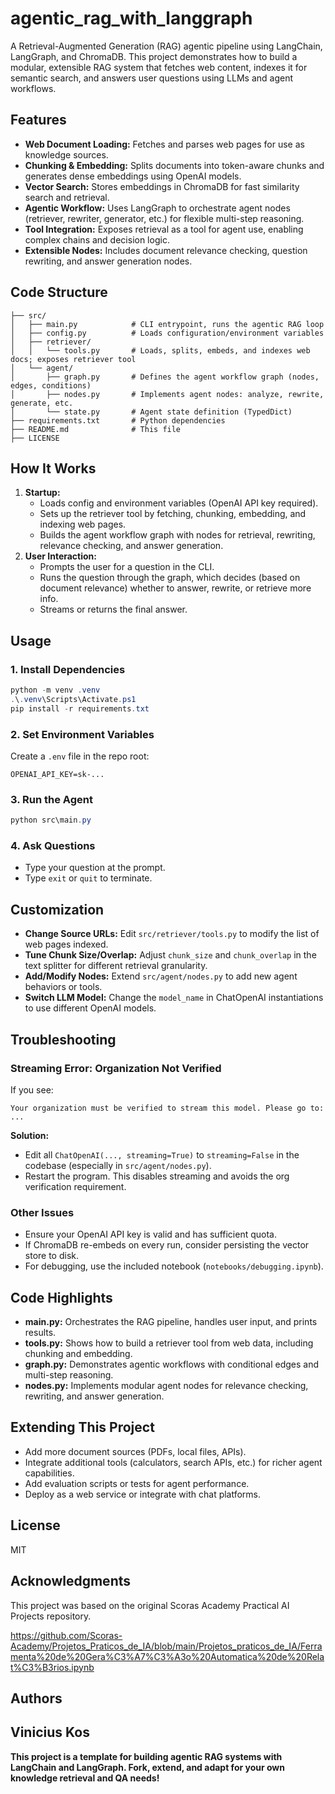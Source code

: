 # agentic_rag_with_langgraph

A Retrieval-Augmented Generation (RAG) agentic pipeline using LangChain, LangGraph, and ChromaDB. This project demonstrates how to build a modular, extensible RAG system that fetches web content, indexes it for semantic search, and answers user questions using LLMs and agent workflows.

## Features
- **Web Document Loading:** Fetches and parses web pages for use as knowledge sources.
- **Chunking & Embedding:** Splits documents into token-aware chunks and generates dense embeddings using OpenAI models.
- **Vector Search:** Stores embeddings in ChromaDB for fast similarity search and retrieval.
- **Agentic Workflow:** Uses LangGraph to orchestrate agent nodes (retriever, rewriter, generator, etc.) for flexible multi-step reasoning.
- **Tool Integration:** Exposes retrieval as a tool for agent use, enabling complex chains and decision logic.
- **Extensible Nodes:** Includes document relevance checking, question rewriting, and answer generation nodes.

## Code Structure
```
├── src/
│   ├── main.py            # CLI entrypoint, runs the agentic RAG loop
│   ├── config.py          # Loads configuration/environment variables
│   ├── retriever/
│   │   └── tools.py       # Loads, splits, embeds, and indexes web docs; exposes retriever tool
│   └── agent/
│       ├── graph.py       # Defines the agent workflow graph (nodes, edges, conditions)
│       ├── nodes.py       # Implements agent nodes: analyze, rewrite, generate, etc.
│       └── state.py       # Agent state definition (TypedDict)
├── requirements.txt       # Python dependencies
├── README.md              # This file
├── LICENSE
```

## How It Works
1. **Startup:**
   - Loads config and environment variables (OpenAI API key required).
   - Sets up the retriever tool by fetching, chunking, embedding, and indexing web pages.
   - Builds the agent workflow graph with nodes for retrieval, rewriting, relevance checking, and answer generation.
2. **User Interaction:**
   - Prompts the user for a question in the CLI.
   - Runs the question through the graph, which decides (based on document relevance) whether to answer, rewrite, or retrieve more info.
   - Streams or returns the final answer.

## Usage
### 1. Install Dependencies
```powershell
python -m venv .venv
.\.venv\Scripts\Activate.ps1
pip install -r requirements.txt
```

### 2. Set Environment Variables
Create a `.env` file in the repo root:
```
OPENAI_API_KEY=sk-...
```

### 3. Run the Agent
```powershell
python src\main.py
```

### 4. Ask Questions
- Type your question at the prompt.
- Type `exit` or `quit` to terminate.

## Customization
- **Change Source URLs:** Edit `src/retriever/tools.py` to modify the list of web pages indexed.
- **Tune Chunk Size/Overlap:** Adjust `chunk_size` and `chunk_overlap` in the text splitter for different retrieval granularity.
- **Add/Modify Nodes:** Extend `src/agent/nodes.py` to add new agent behaviors or tools.
- **Switch LLM Model:** Change the `model_name` in ChatOpenAI instantiations to use different OpenAI models.

## Troubleshooting
### Streaming Error: Organization Not Verified
If you see:
```
Your organization must be verified to stream this model. Please go to: ...
```
**Solution:**
- Edit all `ChatOpenAI(..., streaming=True)` to `streaming=False` in the codebase (especially in `src/agent/nodes.py`).
- Restart the program. This disables streaming and avoids the org verification requirement.

### Other Issues
- Ensure your OpenAI API key is valid and has sufficient quota.
- If ChromaDB re-embeds on every run, consider persisting the vector store to disk.
- For debugging, use the included notebook (`notebooks/debugging.ipynb`).

## Code Highlights
- **main.py:** Orchestrates the RAG pipeline, handles user input, and prints results.
- **tools.py:** Shows how to build a retriever tool from web data, including chunking and embedding.
- **graph.py:** Demonstrates agentic workflows with conditional edges and multi-step reasoning.
- **nodes.py:** Implements modular agent nodes for relevance checking, rewriting, and answer generation.

## Extending This Project
- Add more document sources (PDFs, local files, APIs).
- Integrate additional tools (calculators, search APIs, etc.) for richer agent capabilities.
- Add evaluation scripts or tests for agent performance.
- Deploy as a web service or integrate with chat platforms.

## License
MIT

## Acknowledgments
This project was based on the original Scoras Academy Practical AI Projects repository.

https://github.com/Scoras-Academy/Projetos_Praticos_de_IA/blob/main/Projetos_praticos_de_IA/Ferramenta%20de%20Gera%C3%A7%C3%A3o%20Automatica%20de%20Relat%C3%B3rios.ipynb


## Authors
Vinicius Kos
---

**This project is a template for building agentic RAG systems with LangChain and LangGraph. Fork, extend, and adapt for your own knowledge retrieval and QA needs!**